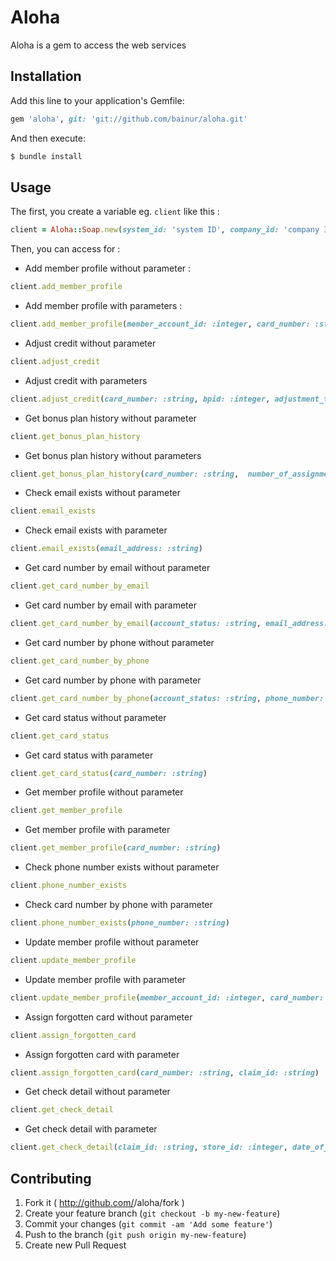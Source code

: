 # Aloha

Aloha is a gem to access the web services

## Installation

Add this line to your application's Gemfile:

```ruby
gem 'aloha', git: 'git://github.com/bainur/aloha.git'
```

And then execute:
```ruby
$ bundle install
```

## Usage

The first, you create a variable eg. `client` like this :
```ruby
client = Aloha::Soap.new(system_id: 'system ID', company_id: 'company ID', user_id: 'user ID', account_password: 'password', system_password: 'password', wsdl_url: 'https://memberlinkWS.alohaenterprise.com/insightws/MemberLinkWS?wsdl')
```

Then, you can access for :

* Add member profile without parameter :
```ruby
client.add_member_profile
```
* Add member profile with parameters :
```ruby
client.add_member_profile(member_account_id: :integer, card_number: :string, first_name: :string, last_name: :string, company: :string, date_of_birth: {date: :string, locale: :string}, anniversary_date: {date: :string, locale: :string}, drivers_license: :string, address1: :string, address2: :string, city: :string, state_province: :string, country: :string, postal_code: :string, email_address: :string, phone_number: :string, other_phone_number: :string, profile_exists: :boolean, company_defined1: :string, company_defined2: :string, company_defined2: :string)
```

* Adjust credit without parameter
```ruby
client.adjust_credit
```
* Adjust credit with parameters
```ruby
client.adjust_credit(card_number: :string, bpid: :integer, adjustment_type: :string, bp_credit: :integer, reason: :string)
```

* Get bonus plan history without parameter
```ruby
client.get_bonus_plan_history
```
* Get bonus plan history without parameters
```ruby
client.get_bonus_plan_history(card_number: :string,  number_of_assignments: :integer, number_of_days: :integer, start_date: :string,  end_date: :string)
```

* Check email exists without parameter
```ruby
client.email_exists
```
* Check email exists with parameter
```ruby
client.email_exists(email_address: :string)
```

* Get card number by email without parameter
```ruby
client.get_card_number_by_email
```
* Get card number by email with parameter
```ruby
client.get_card_number_by_email(account_status: :string, email_address: :string)
```

* Get card number by phone without parameter
```ruby
client.get_card_number_by_phone
```
* Get card number by phone with parameter
```ruby
client.get_card_number_by_phone(account_status: :string, phone_number: :string)
```

* Get card status without parameter
```ruby
client.get_card_status
```
* Get card status with parameter
```ruby
client.get_card_status(card_number: :string)
```

* Get member profile without parameter
```ruby
client.get_member_profile
```
* Get member profile with parameter
```ruby
client.get_member_profile(card_number: :string)
```

* Check phone number exists without parameter
```ruby
client.phone_number_exists
```
* Check card number by phone with parameter
```ruby
client.phone_number_exists(phone_number: :string)
```

* Update member profile without parameter
```ruby
client.update_member_profile
```
* Update member profile with parameter
```ruby
client.update_member_profile(member_account_id: :integer, card_number: :string, first_name: :string, last_name: :string, company: :string, date_of_birth: {date: :string, locale: :string}, anniversary_date: {date: :string, locale: :string}, drivers_license: :string, address1: :string, address2: :string, city: :string, state_province: :string, country: :string, postal_code: :string, email_address: :string, phone_number: :string, other_phone_number: :string, profile_exists: :boolean, company_defined1: :string, company_defined2: :string, company_defined2: :string)
```

* Assign forgotten card without parameter
```ruby
client.assign_forgotten_card
```
* Assign forgotten card with parameter
```ruby
client.assign_forgotten_card(card_number: :string, claim_id: :string)
```

* Get check detail without parameter
```ruby
client.get_check_detail
```
* Get check detail with parameter
```ruby
client.get_check_detail(claim_id: :string, store_id: :integer, date_of_business: :string)
```


## Contributing

1. Fork it ( http://github.com/<my-github-username>/aloha/fork )
2. Create your feature branch (`git checkout -b my-new-feature`)
3. Commit your changes (`git commit -am 'Add some feature'`)
4. Push to the branch (`git push origin my-new-feature`)
5. Create new Pull Request
